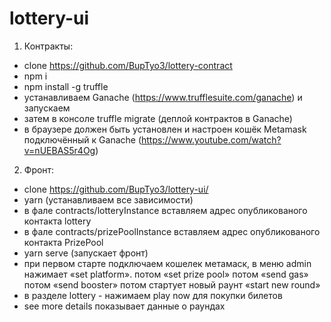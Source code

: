 # lottery-ui

1) Контракты:
- clone https://github.com/BupTyo3/lottery-contract
- npm i
- npm install -g truffle 
- устанавливаем Ganache (https://www.trufflesuite.com/ganache) и запускаем 
- затем в консоле truffle migrate (деплой контрактов в Ganache)
- в браузере должен быть установлен и настроен кошёк Metamask подключённый к Ganache (https://www.youtube.com/watch?v=nUEBAS5r4Og)
2) Фронт:
- clone https://github.com/BupTyo3/lottery-ui/
- yarn (устанавливаем все зависимости)
- в фале contracts/lotteryInstance вставляем адрес опубликованого контакта lottery
- в фале contracts/prizePoolInstance вставляем адрес опубликованого контакта PrizePool
- yarn serve (запускает фронт)
- при первом старте подключаем кошелек метамаск, в меню admin нажимает «set platform». потом «set prize pool» потом «send gas» потом «send booster» потом стартует новый раунт «start new round»
- в разделе lottery - нажимаем play now для покупки билетов
- see more details показывает данные о раундах
